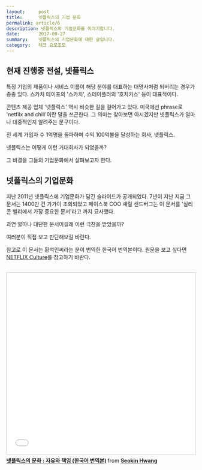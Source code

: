 ```yaml
---
layout:     post
title:      넷플릭스의 기업 문화
permalink: article/6
description: 넷플릭스의 기업문화를 이야기합니다.
date:       2017-09-27
summary:    넷플릭스의 기업문화에 대한 글입니다.
category: 	테크 요모조모
---
```


## 현재 진행중 전설, 넷플릭스

특정 기업의 제품이나 서비스 이름이 해당 분야를 대표하는 대명사처럼 되버리는 경우가 종종 있다. 스카치 테이프의 '스카치', 스테이플러의 '호치키스' 등이 대표적이다.


콘텐츠 제공 업체 '넷플릭스' 역시 비슷한 길을 걸어가고 있다. 미국에선 phrase로 'netfilx and chill'이란 말을 쓰곤한다. 그 의미는 찾아보면 아시겠지만 넷플릭스가 얼마나 대중적인지 알려주는 문구이다.

전 세계 가입자 수 1억명을 돌파하며 수익 100억불을 달성하는 회사, 넷플릭스. 

넷플릭스는 어떻게 이런 거대회사가 되었을까?

그 비결을 그들의 기업문화에서 살펴보고자 한다.

## 넷플릭스의 기업문화

지난 2011년 넷플릭스에 기업문화가 담긴 슬라이드가 공개되었다. 7년이 지난 지금 그 문서는 1400만 건 가가이 조회되었고 페이스북 COO 셰릴 샌드버그는 이 문서를 '실리콘 밸리에서 가장 중요한 문서'라고 까지 묘사했다.

과연 얼마나 대단한 문서이길래 이런 극찬을 받았을까? 

여러분이 직접 보고 판단해보길 바란다.

참고로 이 문서는 황석인씨라는 분이 번역한 한국어 번역본이다. 원문을 보고 싶다면 [NETFLIX Culture](https://www.slideshare.net/reed2001/culture-1798664)를 참고하기 바란다.

<br>

<iframe src="//www.slideshare.net/slideshow/embed_code/key/42gK0v0sWNndn9" width="595" height="485" frameborder="0" marginwidth="0" marginheight="0" scrolling="no" style="border:1px solid #CCC; text-align:center; border-width:1px; margin-bottom:5px; max-width: 100%;" allowfullscreen> </iframe> 

<div style="margin-bottom:5px"> <strong> <a href="//www.slideshare.net/watchncompass/freedom-responsibility-culture" title="넷플릭스의 문화 : 자유와 책임 (한국어 번역본)" target="_blank">넷플릭스의 문화 : 자유와 책임 (한국어 번역본)</a> </strong> from <strong><a href="//www.slideshare.net/watchncompass" target="_blank">Seokin Hwang</a></strong> </div>